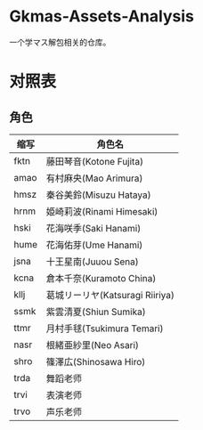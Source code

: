 # Gkmas-Assets-Analysis
一个学マス解包相关的仓库。

# 对照表
## 角色
| 缩写      | 角色名 |
| ----------- | ----------- |
| fktn      | 藤田琴音(Kotone Fujita)       |
| amao   | 有村麻央(Mao Arimura)        |
| hmsz   | 秦谷美鈴(Misuzu Hataya)        |
| hrnm   | 姫崎莉波(Rinami Himesaki)        |
| hski   | 花海咲季(Saki Hanami)        |
| hume   | 花海佑芽(Ume Hanami)        |
| jsna   | 十王星南(Juuou Sena)        |
| kcna   | 倉本千奈(Kuramoto China)        |
| kllj   | 葛城リーリヤ(Katsuragi Riiriya)        |
| ssmk   | 紫雲清夏(Shiun Sumika)        |
| ttmr   | 月村手毬(Tsukimura Temari)        |
| nasr   | 根緒亜紗里(Neo Asari)        |
| shro   | 篠澤広(Shinosawa Hiro)        |
| trda   | 舞蹈老师        |
| trvi   | 表演老师        |
| trvo   | 声乐老师        |
